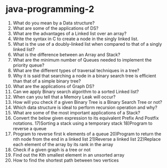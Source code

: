 # java-programming-2

1) What do you mean by a Data structure?
2) What are some of the applications of DS?
3) What are the advantages of a Linked list over an array?
4) Write the syntax in C to create a node in the singly linked list.
5) What is the use of a doubly-linked list when compared to that of a singly linked list?
6) What is the difference between an Array and Stack?
7) What are the minimum number of Queues needed to implement the priority queue?
8) What are the different types of traversal techniques in a tree?
9) Why it is said that searching a node in a binary search tree is efficient than that of a simple binary tree?
10) What are the applications of Graph DS?
11) Can we apply Binary search algorithm to a sorted Linked list?
12) When can you tell that a Memory Leak will occur?
13) How will you check if a given Binary Tree is a Binary Search Tree or not?
14) Which data structure is ideal to perform recursion operation and why?
15) What are some of the most important applications of a Stack?
16) Convert the below given expression to its equivalent Prefix And Postfix notations.
17)Sorting a stack using a temporary stack
18)Program to reverse a queue
19) Program to reverse first k elements of a queue
20)Program to return the nth node from the end in a linked list
21)Reverse a linked list
22)Replace each element of the array by its rank in the array
23) Check if a given graph is a tree or not
24) Find out the Kth smallest element in an unsorted array
25) How to find the shortest path between two vertices
